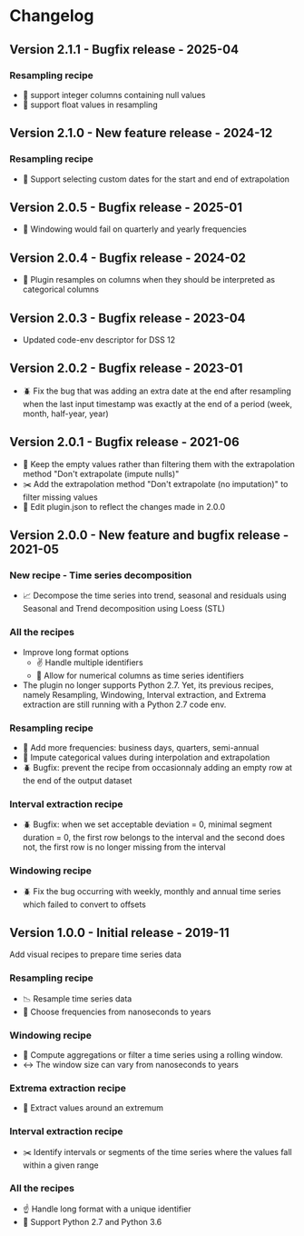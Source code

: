 # Changelog


## Version 2.1.1 - Bugfix release - 2025-04
### Resampling recipe
- :bug: support integer columns containing null values
- :bug: support float values in resampling

## Version 2.1.0 - New feature release - 2024-12
### Resampling recipe
- :date: Support selecting custom dates for the start and end of extrapolation

## Version 2.0.5 - Bugfix release - 2025-01
- :bug: Windowing would fail on quarterly and yearly frequencies

## Version 2.0.4 - Bugfix release - 2024-02
- :bug: Plugin resamples on columns when they should be interpreted as categorical columns

## Version 2.0.3 - Bugfix release - 2023-04
- Updated code-env descriptor for DSS 12

## Version 2.0.2 - Bugfix release - 2023-01
- 🪲 Fix the bug that was adding an extra date at the end after resampling when the last input timestamp was exactly at the end of a period (week, month, half-year, year)

## Version 2.0.1 - Bugfix release - 2021-06
- :bug: Keep the empty values rather than filtering them with the extrapolation method "Don't extrapolate (impute nulls)"
- :scissors: Add the extrapolation method "Don't extrapolate (no imputation)" to filter missing values
- :pencil: Edit plugin.json to reflect the changes made in 2.0.0

## Version 2.0.0 - New feature and bugfix release - 2021-05
### New recipe - Time series decomposition
- :chart_with_upwards_trend: Decompose the time series into trend, seasonal and residuals using Seasonal and Trend decomposition using Loess (STL) 
### All the recipes
- Improve long format options
    - :v: Handle multiple identifiers
    - :1234: Allow for numerical columns as time series identifiers
- The plugin no longer supports Python 2.7. Yet, its previous recipes, namely Resampling, Windowing, Interval extraction, and Extrema extraction are still running with a Python 2.7 code env. 
### Resampling recipe
- :date: Add more frequencies: business days, quarters, semi-annual
- :thought_balloon: Impute categorical values during interpolation and extrapolation
- 🪲 Bugfix: prevent the recipe from occasionnaly adding an empty row at the end of the output dataset
### Interval extraction recipe
- 🪲 Bugfix: when we set acceptable deviation = 0, minimal segment duration = 0, the first row belongs to the interval and the second does not, the first row
 is no longer missing from the interval
 
### Windowing recipe
- 🪲 Fix the bug occurring with weekly, monthly and annual time series which failed to convert to offsets
  

## Version 1.0.0 - Initial release - 2019-11
Add visual recipes to prepare time series data
### Resampling recipe
- :chart_with_downwards_trend: Resample time series data 
- :date: Choose frequencies from nanoseconds to years
### Windowing recipe
- :bookmark: Compute aggregations or filter a time series using a rolling window. 
- :left_right_arrow: The window size can vary from nanoseconds to years 
### Extrema extraction recipe
- :mount_fuji: Extract values around an extremum
### Interval extraction recipe
- :scissors: Identify intervals or segments of the time series where the values fall within a given range 

### All the recipes
- :point_up: Handle long format with a unique identifier
- :snake: Support Python 2.7 and Python 3.6

